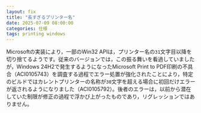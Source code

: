 ```yaml
---
layout: fix
title: "長すぎるプリンター名"
date: 2025-07-09 08:00:00
categories: 仕様
tags: printing windows 
---
```


Microsoftの実装により，一部のWin32 APIは，プリンター名の`31`文字目以降を切り捨てるようです。従来のバージョンでは，この振る舞いを看過していましたが，Windows 24H2で発生するようになったMicrosoft Print to PDF印刷の不具合（ACI0105743）を調査する過程でエラー処置が強化されたことにより，特定のビルドではカレントプリンターの名称が`30`文字を超える場合に初回だけエラーが返されるようになりました（ACI0105792）。後者のエラーは，以前から潜在していた制限が修正の過程で浮かび上がったものであり，リグレッションではありません。